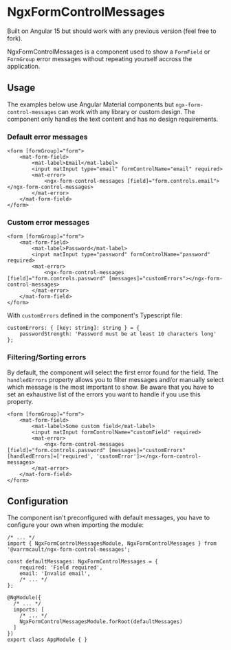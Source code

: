 # NgxFormControlMessages

Built on Angular 15 but should work with any previous version (feel free to fork).

NgxFormControlMessages is a component used to show a `FormField` or `FormGroup` error messages without repeating yourself accross the application.

## Usage

The examples below use Angular Material components but `ngx-form-control-messages` can work with any library or custom design. The component only handles the text content and has no design requirements.

### Default error messages

```
<form [formGroup]="form">
    <mat-form-field>
        <mat-label>Email</mat-label>
        <input matInput type="email" formControlName="email" required>
        <mat-error>
            <ngx-form-control-messages [field]="form.controls.email"></ngx-form-control-messages>
        </mat-error>
    </mat-form-field>
</form>
```

### Custom error messages

```
<form [formGroup]="form">
    <mat-form-field>
        <mat-label>Password</mat-label>
        <input matInput type="password" formControlName="password" required>
        <mat-error>
            <ngx-form-control-messages [field]="form.controls.password" [messages]="customErrors"></ngx-form-control-messages>
        </mat-error>
    </mat-form-field>
</form>
```

With `customErrors` defined in the component's Typescript file:

```
customErrors: { [key: string]: string } = {
    passwordStrength: 'Password must be at least 10 characters long'
};
```

### Filtering/Sorting errors

By default, the component will select the first error found for the field. The `handledErrors` property allows you to filter messages and/or manually select which message is the most important to show. Be aware that you have to set an exhaustive list of the errors you want to handle if you use this property.

```
<form [formGroup]="form">
    <mat-form-field>
        <mat-label>Some custom field</mat-label>
        <input matInput formControlName="customField" required>
        <mat-error>
            <ngx-form-control-messages [field]="form.controls.password" [messages]="customErrors" [handledErrors]=['required', 'customError']></ngx-form-control-messages>
        </mat-error>
    </mat-form-field>
</form>
```

## Configuration

The component isn't preconfigured with default messages, you have to configure your own when importing the module:

```
/* ... */
import { NgxFormControlMessagesModule, NgxFormControlMessages } from '@varrmcault/ngx-form-control-messages';

const defaultMessages: NgxFormControlMessages = {
    required: 'Field required',
    email: 'Invalid email',
    /* ... */
};

@NgModule({
  /* ... */
  imports: [
    /* ... */
    NgxFormControlMessagesModule.forRoot(defaultMessages)
  ]
})
export class AppModule { }
```
